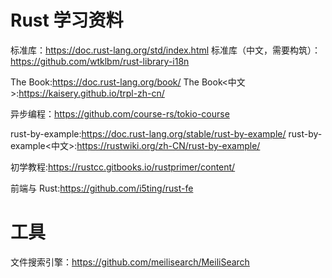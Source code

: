 # Rust 学习资料

标准库：<https://doc.rust-lang.org/std/index.html>
标准库（中文，需要构筑）：<https://github.com/wtklbm/rust-library-i18n>

The Book:<https://doc.rust-lang.org/book/>
The Book<中文>:<https://kaisery.github.io/trpl-zh-cn/>

异步编程：<https://github.com/course-rs/tokio-course>

rust-by-example:<https://doc.rust-lang.org/stable/rust-by-example/>
rust-by-example<中文>:<https://rustwiki.org/zh-CN/rust-by-example/>

初学教程:<https://rustcc.gitbooks.io/rustprimer/content/>

前端与 Rust:<https://github.com/i5ting/rust-fe>

# 工具

文件搜索引擎：<https://github.com/meilisearch/MeiliSearch>

